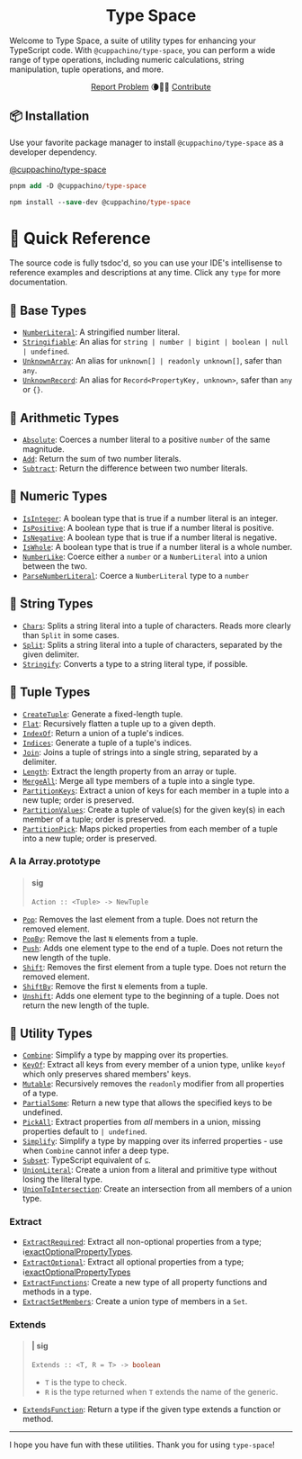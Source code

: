 <h1 align="center">Type Space</h1>

<p align="center">
  <p>
  Welcome to Type Space, a suite of utility types for enhancing your TypeScript code. With
  <code>@cuppachino/type-space</code>, you can perform a wide range of type operations,
  including numeric calculations, string manipulation, tuple operations, and more.
  </p>
  <div align="center">
    <a href="https://github.com/Cuppachino/type-space/issues">Report Problem</a>
    🌘🧑‍🚀
    <a href="https://github.com/Cuppachino/type-space/pulls">Contribute</a>
  </div>
</p>

## 📦 Installation

Use your favorite package manager to install `@cuppachino/type-space` as a developer dependency.

[@cuppachino/type-space](https://www.npmjs.com/package/@cuppachino/type-space)

```ps
pnpm add -D @cuppachino/type-space
```

```ps
npm install --save-dev @cuppachino/type-space
```

# 🔎 Quick Reference

The source code is fully tsdoc'd, so you can use your IDE's intellisense to reference examples and descriptions at any time. Click any `type` for more documentation.

## 🍎 Base Types

- [`NumberLiteral`](src/number-literal.ts): A stringified number literal.
- [`Stringifiable`](src/stringifiable.ts): An alias for `string | number | bigint | boolean | null | undefined`.
- [`UnknownArray`](src/unknown-array.ts): An alias for `unknown[] | readonly unknown[]`,
  safer than `any`.
- [`UnknownRecord`](src/unknown-record.ts): An alias for `Record<PropertyKey, unknown>`,
  safer than `any` or `{}`.

## 🧮 Arithmetic Types

- [`Absolute`](src/math/absolute.ts): Coerces a number literal to a positive `number` of the same magnitude.
- [`Add`](src/math/add.ts): Return the sum of two number literals.
- [`Subtract`](src/math/subtract.ts): Return the difference between two number literals.

## 🔢 Numeric Types

- [`IsInteger`](src/math/is-integer.ts): A boolean type that is true if a number literal is an integer.
- [`IsPositive`](src/math/is-positive.ts): A boolean type that is true if a number literal is positive.
- [`IsNegative`](src/math/is-negative.ts): A boolean type that is true if a number literal is negative.
- [`IsWhole`](src/math/is-whole.ts): A boolean type that is true if a number literal is a whole number.
- [`NumberLike`](src/number-like.ts): Coerce either a `number` or a `NumberLiteral` into a union between the two.
- [`ParseNumberLiteral`](src/parse-number-literal.ts): Coerce a `NumberLiteral` type to a `number`

## 💭 String Types

- [`Chars`](src/chars.ts): Splits a string literal into a tuple of characters. Reads more clearly than `Split` in some cases.
- [`Split`](src/split.ts): Splits a string literal into a tuple of characters, separated by the given delimiter.
- [`Stringify`](src/stringify.ts): Converts a type to a string literal type, if possible.

## 📜 Tuple Types

- [`CreateTuple`](src/create-tuple.ts): Generate a fixed-length tuple.
- [`Flat`](src/flat.ts): Recursively flatten a tuple up to a given depth.
- [`IndexOf`](src/index-of.ts): Return a union of a tuple's indices.
- [`Indices`](src/indices.ts): Generate a tuple of a tuple's indices.
- [`Join`](src/join.ts): Joins a tuple of strings into a single string, separated by a delimiter.
- [`Length`](src/length.ts): Extract the length property from an array or
  tuple.
- [`MergeAll`](src/merge-all.ts): Merge all type members of a tuple into a
  single type.
- [`PartitionKeys`](src/partition-keys.ts): Extract a union of keys for each member in a tuple into a new tuple; order is preserved.
- [`PartitionValues`](src/partition-values.ts): Create a tuple of value(s) for the given key(s) in each member of a tuple; order is preserved.
- [`PartitionPick`](src/partition-pick.ts): Maps picked properties from each member of a tuple into a new tuple; order is preserved.

### A la Array.prototype

> #### sig
>
> ```ts
> Action :: <Tuple> -> NewTuple
> ```

- [`Pop`](src/tuples/pop.ts): Removes the last element from a tuple. Does not return the removed element.
- [`PopBy`](src/tuples/pop-by.ts): Remove the last `N` elements from a tuple.
- [`Push`](src/tuples/push.ts): Adds one element type to the end of a tuple. Does not return the new length of the tuple.
- [`Shift`](src/tuples/shift.ts): Removes the first element from a tuple type. Does not return the removed element.
- [`ShiftBy`](src/tuples/shift-by.ts): Remove the first `N` elements from a tuple.
- [`Unshift`](src/tuples/unshift.ts): Adds one element type to the beginning of a tuple. Does not return the new length of the tuple.

## 🧰 Utility Types

- [`Combine`](src/combine.ts): Simplify a type by mapping over its properties.
- [`KeyOf`](src/key-of.ts): Extract all keys from every member of a union type, unlike `keyof` which only preserves shared members' keys.
- [`Mutable`](src/mutable.ts): Recursively removes the `readonly` modifier from all properties of a type.
- [`PartialSome`](src/partial-some.ts): Return a new type that allows the specified keys to be undefined.
- [`PickAll`](src/pick-all.ts): Extract properties from _all_ members in a union, missing properties default to `| undefined`.
- [`Simplify`](src/simplify.ts): Simplify a type by mapping over its inferred properties - use when `Combine` cannot infer a deep type.
- [`Subset`](src/subset.ts): TypeScript equivalent of `⊆`.
- [`UnionLiteral`](src/union-literal.ts): Create a union from a literal and primitive type without losing the literal type.
- [`UnionToIntersection`](src/union-to-intersection.ts): Create an intersection from all members of a union type.

### Extract

- [`ExtractRequired`](src/extract/extract-required.ts): Extract all non-optional properties from a type; ℹ️[exactOptionalPropertyTypes](https://www.typescriptlang.org/tsconfig#exactOptionalPropertyTypes).
- [`ExtractOptional`](src/extract/extract-optional.ts): Extract all optional properties from a type; ℹ️[exactOptionalPropertyTypes](https://www.typescriptlang.org/tsconfig#exactOptionalPropertyTypes)
- [`ExtractFunctions`](src/extract/extract-functions.ts): Create a new type of
  all property functions and methods in a type.
- [`ExtractSetMembers`](src/extract/extract-set-members.ts): Create a union
  type of members in a `Set`.

### Extends

> #### | sig
>
> ```ts
> Extends :: <T, R = T> -> boolean
> ```
>
> - `T` is the type to check.
> - `R` is the type returned when `T` extends the name of the generic.

- [`ExtendsFunction`](src/extends/extends-function.ts): Return a type if the
  given type extends a function or method.

---

I hope you have fun with these utilities. Thank you for using `type-space`!
